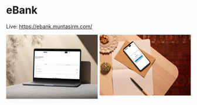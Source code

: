 # eBank

Live: https://ebank.muntasirm.com/

<div style="display:grid; grid-template-columns:1fr 1fr; gap: 5px;">
<img src="./frontend/src/assets/pic1.png" alt="ss1">
<img src="./frontend/src/assets/pic2.png" alt="ss2">
</div>
